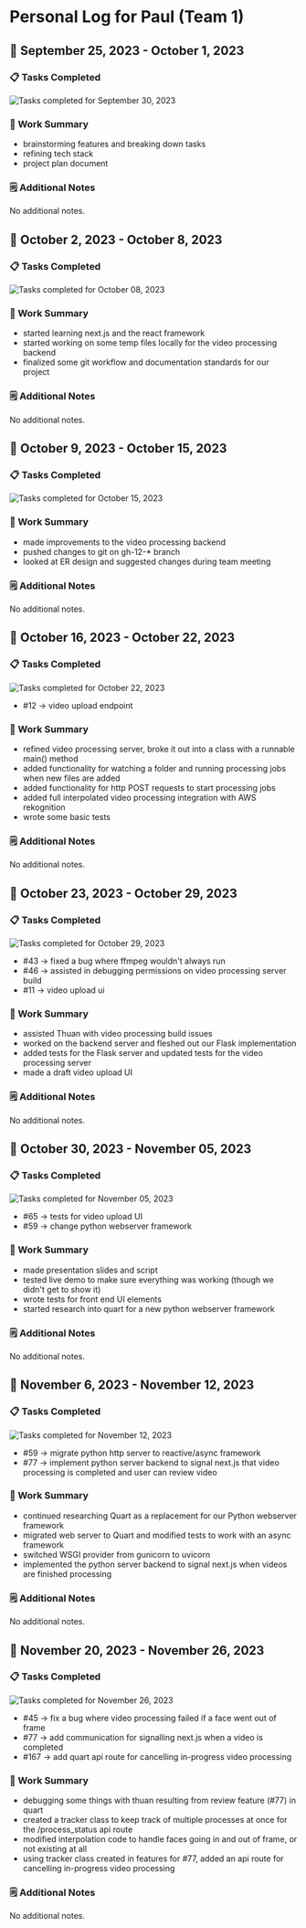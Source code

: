 # Personal Log for Paul (Team 1)

## 📅 September 25, 2023 - October 1, 2023

### 📋 Tasks Completed

![Tasks completed for September 30, 2023](./tasks/paul/week4.png)



### 🎯 Work Summary

-   brainstorming features and breaking down tasks
-   refining tech stack
-   project plan document

### 🗒️ Additional Notes

No additional notes.


## 📅 October 2, 2023 - October 8, 2023

### 📋 Tasks Completed

![Tasks completed for October 08, 2023](./tasks/paul/week5.png)



### 🎯 Work Summary

-   started learning next.js and the react framework
-   started working on some temp files locally for the video processing backend
-   finalized some git workflow and documentation standards for our project

### 🗒️ Additional Notes

No additional notes.


## 📅 October 9, 2023 - October 15, 2023

### 📋 Tasks Completed

![Tasks completed for October 15, 2023](./tasks/paul/week6.png)



### 🎯 Work Summary

-   made improvements to the video processing backend
-   pushed changes to git on gh-12-* branch
-   looked at ER design and suggested changes during team meeting

### 🗒️ Additional Notes

No additional notes.


## 📅 October 16, 2023 - October 22, 2023

### 📋 Tasks Completed

![Tasks completed for October 22, 2023](./tasks/paul/week6.png)

-   #12 -> video upload endpoint

### 🎯 Work Summary

-   refined video processing server, broke it out into a class with a runnable main() method
-   added functionality for watching a folder and running processing jobs when new files are added
-   added functionality for http POST requests to start processing jobs
-   added full interpolated video processing integration with AWS rekognition
-   wrote some basic tests

### 🗒️ Additional Notes

No additional notes.


## 📅 October 23, 2023 - October 29, 2023

### 📋 Tasks Completed

![Tasks completed for October 29, 2023](./tasks/paul/week8.png)

-   #43 -> fixed a bug where ffmpeg wouldn't always run
-   #46 -> assisted in debugging permissions on video processing server build
-   #11 -> video upload ui

### 🎯 Work Summary

-   assisted Thuan with video processing build issues
-   worked on the backend server and fleshed out our Flask implementation
-   added tests for the Flask server and updated tests for the video processing server
-   made a draft video upload UI

### 🗒️ Additional Notes

No additional notes.


## 📅 October 30, 2023 - November 05, 2023

### 📋 Tasks Completed

![Tasks completed for November 05, 2023](./tasks/paul/week9.png)

-   #65 -> tests for video upload UI
-   #59 -> change python webserver framework

### 🎯 Work Summary

-   made presentation slides and script
-   tested live demo to make sure everything was working (though we didn't get to show it)
-   wrote tests for front end UI elements
-   started research into quart for a new python webserver framework

### 🗒️ Additional Notes

No additional notes.


## 📅 November 6, 2023 - November 12, 2023

### 📋 Tasks Completed

![Tasks completed for November 12, 2023](./tasks/paul/week10.png)

-   #59 -> migrate python http server to reactive/async framework
-   #77 -> implement python server backend to signal next.js that video processing is completed and user can review video

### 🎯 Work Summary

-   continued researching Quart as a replacement for our Python webserver framework
-   migrated web server to Quart and modified tests to work with an async framework
-   switched WSGI provider from gunicorn to uvicorn
-   implemented the python server backend to signal next.js when videos are finished processing

### 🗒️ Additional Notes

No additional notes.


## 📅 November 20, 2023 - November 26, 2023

### 📋 Tasks Completed

![Tasks completed for November 26, 2023](./tasks/paul/week12.png)

-   #45 -> fix a bug where video processing failed if a face went out of frame
-   #77 -> add communication for signalling next.js when a video is completed
-   #167 -> add quart api route for cancelling in-progress video processing

### 🎯 Work Summary

-   debugging some things with thuan resulting from review feature (#77) in quart
-   created a tracker class to keep track of multiple processes at once for the /process_status api route
-   modified interpolation code to handle faces going in and out of frame, or not existing at all
-   using tracker class created in features for #77, added an api route for cancelling in-progress video processing

### 🗒️ Additional Notes

No additional notes.

